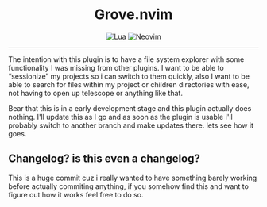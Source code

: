 <div align="center">

# Grove.nvim

[![Lua](https://img.shields.io/badge/Lua-blue.svg?style=for-the-badge&logo=lua)](http://www.lua.org)
[![Neovim](https://img.shields.io/badge/Neovim%200.8+-green.svg?style=for-the-badge&logo=neovim)](https://neovim.io)

</div>

---

The intention with this plugin is to have a file system explorer with some functionality
I was missing from other plugins. I want to be able to “sessionize” my projects so i can switch
to them quickly, also I want to be able to search for files within my project or children directories
with ease, not having to open up telescope or anything like that.

Bear that this is in a early development stage and this plugin actually does nothing.
I'll update this as I go and as soon as the plugin is usable I'll probably switch to another branch
and make updates there. lets see how it goes.

## Changelog? is this even a changelog?

This is a huge commit cuz i really wanted to have something barely working
before actually commiting anything, if you somehow find this and want to figure
out how it works feel free to do so.
